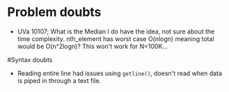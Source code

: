 # Problem doubts
- UVa 10107; What is the Median
	I do have the idea, not sure about the time complexity. nth_element has worst case O(nlogn) meaning total would be O(n^2logn)?
	This won't work for N=100K...

#Syntax doubts
- Reading entire line had issues using `getline()`, doesn't read when data is piped in through a text file.